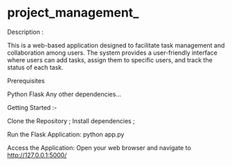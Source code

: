 # project_management_
Description :

This is a web-based application designed to facilitate task management and collaboration among users. 
 The system provides a user-friendly interface where users can add tasks, assign them to specific users, and track the status of each task.

Prerequisites

Python 
Flask 
Any other dependencies...

Getting Started :-

Clone the Repository ;
Install dependencies ;

Run the Flask Application:
python app.py

Access the Application:
Open your web browser and navigate to http://127.0.0.1:5000/

